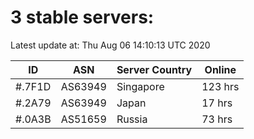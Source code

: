 # 3 stable servers:

Latest update at: Thu Aug 06 14:10:13 UTC 2020

| ID | ASN | Server Country | Online |
| -- | --- | -------------- | ------ |
| #.7F1D | AS63949 | Singapore | 123 hrs |
| #.2A79 | AS63949 | Japan | 17 hrs |
| #.0A3B | AS51659 | Russia | 73 hrs |

